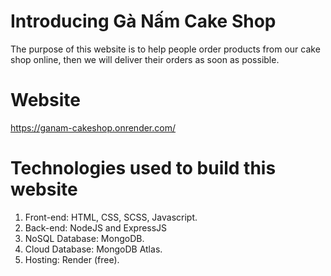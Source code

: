 # Introducing Gà Nấm Cake Shop
The purpose of this website is to help people order products from our cake shop online, then we will deliver their orders as soon as possible.

# Website
https://ganam-cakeshop.onrender.com/

# Technologies used to build this website
1. Front-end: HTML, CSS, SCSS, Javascript.
2. Back-end: NodeJS and ExpressJS
3. NoSQL Database: MongoDB.
4. Cloud Database: MongoDB Atlas.
5. Hosting: Render (free).
